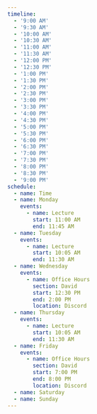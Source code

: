 ```yaml
---
timeline:
  - '9:00 AM'
  - '9:30 AM'
  - '10:00 AM'
  - '10:30 AM'
  - '11:00 AM'
  - '11:30 AM'
  - '12:00 PM'
  - '12:30 PM'
  - '1:00 PM'
  - '1:30 PM'
  - '2:00 PM'
  - '2:30 PM'
  - '3:00 PM'
  - '3:30 PM'
  - '4:00 PM'
  - '4:30 PM'
  - '5:00 PM'
  - '5:30 PM'
  - '6:00 PM'
  - '6:30 PM'
  - '7:00 PM'
  - '7:30 PM'
  - '8:00 PM'
  - '8:30 PM'
  - '9:00 PM'
schedule:
  - name: Time
  - name: Monday
    events:
      - name: Lecture
        start: 11:00 AM
        end: 11:45 AM
  - name: Tuesday
    events:
      - name: Lecture 
        start: 10:05 AM
        end: 11:30 AM
  - name: Wednesday
    events:
      - name: Office Hours
        section: David
        start: 12:30 PM
        end: 2:00 PM
        location: Discord
  - name: Thursday
    events:
      - name: Lecture 
        start: 10:05 AM
        end: 11:30 AM
  - name: Friday
    events:
      - name: Office Hours
        section: David
        start: 7:00 PM
        end: 8:00 PM
        location: Discord
  - name: Saturday
  - name: Sunday
---
```

